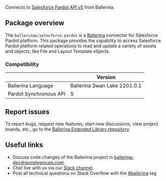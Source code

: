 Connects to [Salesforce Pardot API v5](https://developer.salesforce.com/docs/marketing/pardot/guide/version5overview.html) from Ballerina.

## Package overview
The `ballerinax/salesforce.pardot` is a [Ballerina](https://ballerina.io/) connector for Salesforce Pardot platform. This package provides the capability to access Salesforce Pardot platform related operations to read and update a variety of assets and objects, like File and Layout Template objects.

### Compatibility
|                             | Version                       |
|-----------------------------|-------------------------------|
| Ballerina Language          | Ballerina Swan Lake 2201.0.1  | 
| Pardot Synchronous API      | 5                             |

## Report issues
To report bugs, request new features, start new discussions, view project boards, etc., go to the [Ballerina Extended Library repository](https://github.com/ballerina-platform/ballerina-extended-library)

## Useful links
- Discuss code changes of the Ballerina project in [ballerina-dev@googlegroups.com](mailto:ballerina-dev@googlegroups.com).
- Chat live with us via our [Slack channel](https://ballerina.io/community/slack/).
- Post all technical questions on Stack Overflow with the [#ballerina](https://stackoverflow.com/questions/tagged/ballerina) tag
